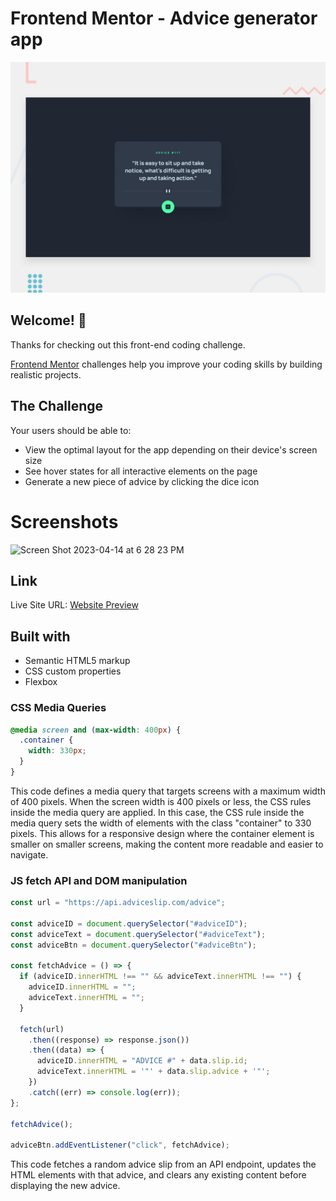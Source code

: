 # Frontend Mentor - Advice generator app

![Design preview for the Advice generator app coding challenge](./design/desktop-preview.jpg)

## Welcome! 👋

Thanks for checking out this front-end coding challenge.

[Frontend Mentor](https://www.frontendmentor.io) challenges help you improve your coding skills by building realistic projects.

## The Challenge

Your users should be able to:

- View the optimal layout for the app depending on their device's screen size
- See hover states for all interactive elements on the page
- Generate a new piece of advice by clicking the dice icon

# Screenshots

<img width="1400" alt="Screen Shot 2023-04-14 at 6 28 23 PM" src="https://user-images.githubusercontent.com/42332056/232165888-4fa46ec1-ee67-4420-959e-0fcb4a5ed182.png">

## Link

Live Site URL: [Website Preview](https://stately-gelato-2229ee.netlify.app)

## Built with

- Semantic HTML5 markup
- CSS custom properties
- Flexbox

### CSS Media Queries

```css
@media screen and (max-width: 400px) {
  .container {
    width: 330px;
  }
}
```

This code defines a media query that targets screens with a maximum width of 400 pixels. When the screen width is 400 pixels or less, the CSS rules inside the media query are applied. In this case, the CSS rule inside the media query sets the width of elements with the class "container" to 330 pixels. This allows for a responsive design where the container element is smaller on smaller screens, making the content more readable and easier to navigate.


### JS fetch API and DOM manipulation

```js
const url = "https://api.adviceslip.com/advice";

const adviceID = document.querySelector("#adviceID");
const adviceText = document.querySelector("#adviceText");
const adviceBtn = document.querySelector("#adviceBtn");

const fetchAdvice = () => {
  if (adviceID.innerHTML !== "" && adviceText.innerHTML !== "") {
    adviceID.innerHTML = "";
    adviceText.innerHTML = "";
  }

  fetch(url)
    .then((response) => response.json())
    .then((data) => {
      adviceID.innerHTML = "ADVICE #" + data.slip.id;
      adviceText.innerHTML = '"' + data.slip.advice + '"';
    })
    .catch((err) => console.log(err));
};

fetchAdvice();

adviceBtn.addEventListener("click", fetchAdvice);
```

This code fetches a random advice slip from an API endpoint, updates the HTML elements with that advice, and clears any existing content before displaying the new advice.



